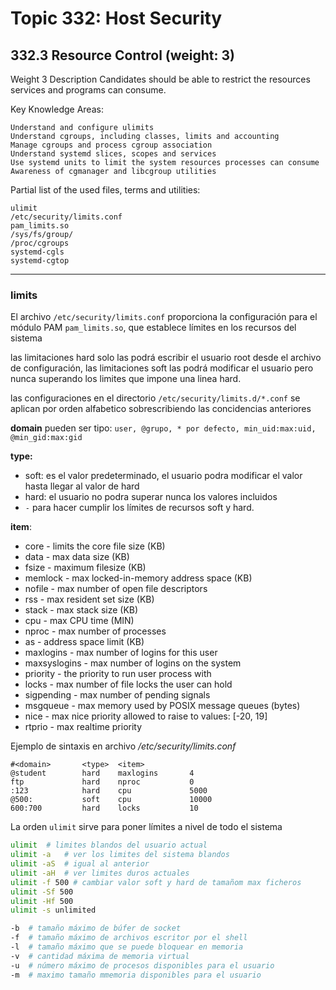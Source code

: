 # Topic 332: Host Security


## 332.3 Resource Control (weight: 3)

Weight 	3
Description 	Candidates should be able to restrict the resources services and programs can consume.

Key Knowledge Areas:

    Understand and configure ulimits
    Understand cgroups, including classes, limits and accounting
    Manage cgroups and process cgroup association
    Understand systemd slices, scopes and services
    Use systemd units to limit the system resources processes can consume
    Awareness of cgmanager and libcgroup utilities

Partial list of the used files, terms and utilities:

    ulimit
    /etc/security/limits.conf
    pam_limits.so
    /sys/fs/group/
    /proc/cgroups
    systemd-cgls
    systemd-cgtop

---

### limits

El archivo `/etc/security/limits.conf` proporciona la configuración para el módulo PAM `pam_limits.so`, que establece límites en los recursos del sistema

las limitaciones hard solo las podrá escribir el usuario root desde el archivo de configuración, 
las limitaciones soft las podrá modificar el usuario pero nunca superando los limites que impone una linea hard.

las configuraciones en el directorio `/etc/security/limits.d/*.conf` se aplican por orden alfabetico sobrescribiendo las concidencias anteriores

**domain** pueden ser tipo: `user, @grupo, * por defecto, min_uid:max:uid, @min_gid:max:gid`

**type:** 

- soft: es el valor predeterminado, el usuario podra modificar el valor hasta llegar al valor de hard
- hard: el usuario no podra superar nunca los valores incluidos
- `-`  para hacer cumplir los límites de recursos soft y hard.

**item**:

- core - limits the core file size (KB)
- data - max data size (KB)
- fsize - maximum filesize (KB)
- memlock - max locked-in-memory address space (KB)
- nofile - max number of open file descriptors
- rss - max resident set size (KB)
- stack - max stack size (KB)
- cpu - max CPU time (MIN)
- nproc - max number of processes
- as - address space limit (KB)
- maxlogins - max number of logins for this user
- maxsyslogins - max number of logins on the system
- priority - the priority to run user process with
- locks - max number of file locks the user can hold
- sigpending - max number of pending signals
- msgqueue - max memory used by POSIX message queues (bytes)
- nice - max nice priority allowed to raise to values: [-20, 19]
- rtprio - max realtime priority

Ejemplo de sintaxis en archivo */etc/security/limits.conf*
    
    #<domain>       <type>  <item>
    @student        hard    maxlogins       4
    ftp             hard    nproc           0
    :123            hard    cpu             5000
    @500:           soft    cpu             10000
    600:700         hard    locks           10



La orden `ulimit` sirve para poner límites a nivel de todo el sistema

```bash
ulimit	# limites blandos del usuario actual
ulimit -a	# ver los limites del sistema blandos
ulimit -aS	# igual al anterior
ulimit -aH	# ver limites duros actuales
ulimit -f 500 # cambiar valor soft y hard de tamañom max ficheros
ulimit -Sf 500
ulimit -Hf 500
ulimit -s unlimited

-b	# tamaño máximo de búfer de socket
-f	# tamaño máximo de archivos escritor por el shell
-l	# tamaño máximo que se puede bloquear en memoria
-v	# cantidad máxima de memoria virtual
-u	# número máximo de procesos disponibles para el usuario
-m  # maximo tamaño mmemoria disponibles para el usuario
```
